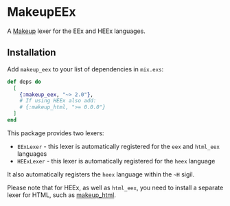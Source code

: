 # MakeupEEx

A [Makeup](https://github.com/elixir-makeup/makeup/) lexer for the EEx and HEEx languages.

## Installation

Add `makeup_eex` to your list of dependencies in `mix.exs`:

```elixir
def deps do
  [
    {:makeup_eex, "~> 2.0"},
    # If using HEEx also add:
    # {:makeup_html, ">= 0.0.0"}
  ]
end
```

This package provides two lexers:

* `EExLexer` - this lexer is automatically registered for the `eex` and `html_eex` languages
* `HEExLexer` - this lexer is automatically registered for the `heex` language

It also automatically registers the `heex` language within the `~H` sigil.

Please note that for HEEx, as well as `html_eex`, you need to install a separate lexer for HTML, such as [makeup_html](https://hex.pm/packages/makeup_html).
